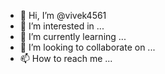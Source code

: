 - 👋 Hi, I’m @vivek4561
- 👀 I’m interested in ...
- 🌱 I’m currently learning ...
- 💞️ I’m looking to collaborate on ...
- 📫 How to reach me ...

<!---
vivek4561/vivek4561 is a ✨ special ✨ repository because its `README.md` (this file) appears on your GitHub profile.
You can click the Preview link to take a look at your changes.gdh
--->
